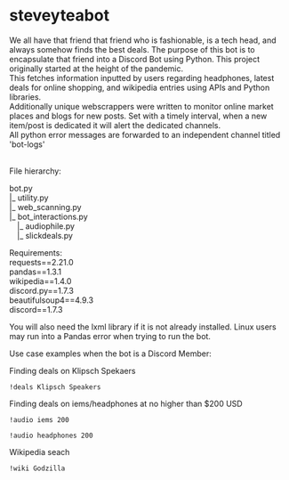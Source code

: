# steveyteabot
We all have that friend that friend who is fashionable, is a tech head, and always somehow finds the best deals. The purpose of this bot is to encapsulate that friend into a Discord Bot using Python. This project originally started at the height of the pandemic.
<br />
This fetches information inputted by users regarding headphones, latest deals for online shopping, and wikipedia entries using APIs and Python libraries.
<br />
Additionally unique webscrappers were written to monitor online market places and blogs for new posts. Set with a timely interval, when a new item/post is dedicated it will alert the dedicated channels.
<br />
All python error messages are forwarded to an independent channel titled 'bot-logs'
<br />
<br />

File hierarchy:

bot.py<br />
|_ utility.py<br />
|_ web_scanning.py<br />
|_ bot_interactions.py<br />
&emsp;|_ audiophile.py<br />
&emsp;|_ slickdeals.py


Requirements:
<br />
requests==2.21.0 
<br />
pandas==1.3.1 
<br />
wikipedia==1.4.0 
<br />
discord.py==1.7.3
<br />
beautifulsoup4==4.9.3
<br />
discord==1.7.3

You will also need the lxml library if it is not already installed.
Linux users may run into a Pandas error when trying to run the bot.

Use case examples when the bot is a Discord Member:

Finding deals on Klipsch Spekaers
```
!deals Klipsch Speakers
```

Finding deals on iems/headphones at no higher than $200 USD
```
!audio iems 200
```

```
!audio headphones 200
```

Wikipedia seach

```
!wiki Godzilla
```
